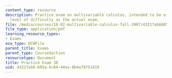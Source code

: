 ```yaml
---
content_type: resource
description: Practice exam on multivariable calculus, intended to be of the same general
  level of difficulty as the actual exam.
file: /media/courses/18-02-multivariable-calculus-fall-2007/43217ab6605abc8444ea8b4a78f51419_prac3b.pdf
file_type: application/pdf
learning_resource_types:
- Exams
ocw_type: OCWFile
parent_title: Exams
parent_type: CourseSection
resourcetype: Document
title: Practice Exam 3B
uid: 43217ab6-605a-bc84-44ea-8b4a78f51419
---
```

